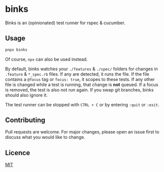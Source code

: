 # binks

Binks is an (opinionated) test runner for rspec & cucumber.

## Usage

```bash
pnpx binks
```
Of course, `npx` can also be used instead.

By default, binks watches your `./features` & `./spec/` folders for changes in `.feature` & `*_spec.rb` files. If any are detected, it runs the file. If the file contains a `@focus` tag or `focus: true`, it scopes to these tests. If any other file is changed while a test is running, that change is __not__ queued. If a focus is removed, the test is also not run again. If you swap git branches, binks should also ignore it.

The test runner can be stopped with `CTRL + C` or by entering `:quit` or `:exit`.

## Contributing
Pull requests are welcome. For major changes, please open an issue first to discuss what you would like to change.

## Licence
[MIT](https://choosealicense.com/licenses/mit/)
